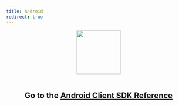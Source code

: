 ```yaml
---
title: Android
redirect: true
---
```


<center>
  <img src="/assets/images/lost.svg" alt="" width="120">
  <br><br>
  <h2>Go to the <a href="/sdk/stitch/android/" target="_blank">Android Client SDK Reference</a></h2>
</center>
